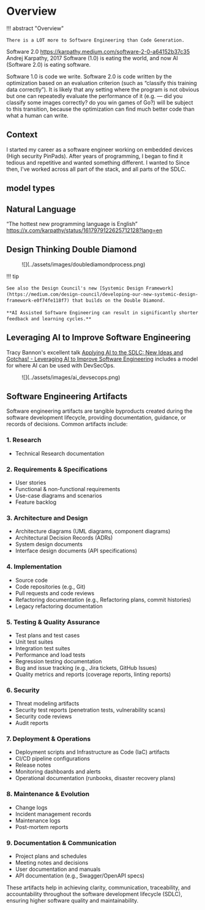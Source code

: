 # Overview

!!! abstract "Overview"

    There is a LOT more to Software Engineering than Code Generation. 
Software 2.0
    https://karpathy.medium.com/software-2-0-a64152b37c35 
Andrej Karpathy, 2017
Software (1.0) is eating the world, and now AI (Software 2.0) is eating software.

Software 1.0 is code we write. Software 2.0 is code written by the optimization based on an evaluation criterion (such as “classify this training data correctly”). It is likely that any setting where the program is not obvious but one can repeatedly evaluate the performance of it (e.g. — did you classify some images correctly? do you win games of Go?) will be subject to this transition, because the optimization can find much better code than what a human can write.



## Context

I started my career as a software engineer working on embedded devices (High security PinPads). 
After years of programming, I began to find it tedious and repetitive and wanted something different. I wanted to 
Since then, I've worked across all part of the stack, and all parts of the SDLC.

## model types


## Natural Language

“The hottest new programming language is English”
https://x.com/karpathy/status/1617979122625712128?lang=en


## Design Thinking Double Diamond

<figure markdown>
![](../assets/images/doublediamondprocess.png)
</figure>

!!! tip

    See also the Design Council's new [Systemic Design Framework](https://medium.com/design-council/developing-our-new-systemic-design-framework-e0f74fe118f7) that builds on the Double Diamond.

    **AI Assisted Software Engineering can result in significantly shorter feedback and learning cycles.**


## Leveraging AI to Improve Software Engineering

Tracy Bannon's excellent talk [Applying AI to the SDLC: New Ideas and Gotchas! - Leveraging AI to Improve Software Engineering](https://www.infoq.com/presentations/ai-sdlc/) includes a model for where AI can be used with DevSecOps.

<figure markdown>
![](../assets/images/ai_devsecops.png)
</figure>

## Software Engineering Artifacts

Software engineering artifacts are tangible byproducts created during the software development lifecycle, providing documentation, guidance, or records of decisions. Common artifacts include:

### 1. Research

* Technical Research documentation

### 2. Requirements & Specifications

* User stories
* Functional & non-functional requirements
* Use-case diagrams and scenarios
* Feature backlog

### 3. Architecture and Design

* Architecture diagrams (UML diagrams, component diagrams)
* Architectural Decision Records (ADRs)
* System design documents
* Interface design documents (API specifications)

### 4. Implementation

* Source code
* Code repositories (e.g., Git)
* Pull requests and code reviews
* Refactoring documentation (e.g., Refactoring plans, commit histories)
* Legacy refactoring documentation

### 5. Testing & Quality Assurance

* Test plans and test cases
* Unit test suites
* Integration test suites
* Performance and load tests
* Regression testing documentation
* Bug and issue tracking (e.g., Jira tickets, GitHub Issues)
* Quality metrics and reports (coverage reports, linting reports)

### 6. Security

* Threat modeling artifacts
* Security test reports (penetration tests, vulnerability scans)
* Security code reviews
* Audit reports

### 7. Deployment & Operations

* Deployment scripts and Infrastructure as Code (IaC) artifacts
* CI/CD pipeline configurations
* Release notes
* Monitoring dashboards and alerts
* Operational documentation (runbooks, disaster recovery plans)

### 8. Maintenance & Evolution

* Change logs
* Incident management records
* Maintenance logs
* Post-mortem reports

### 9. Documentation & Communication

* Project plans and schedules
* Meeting notes and decisions
* User documentation and manuals
* API documentation (e.g., Swagger/OpenAPI specs)

These artifacts help in achieving clarity, communication, traceability, and accountability throughout the software development lifecycle (SDLC), ensuring higher software quality and maintainability.

